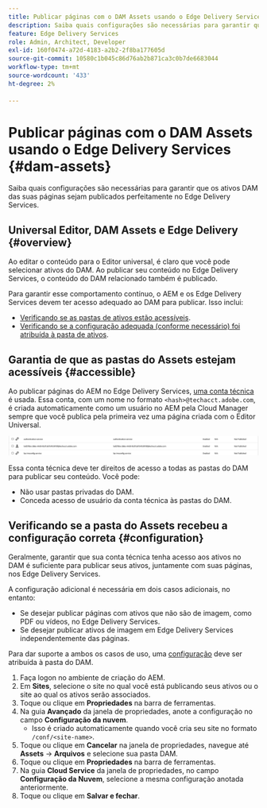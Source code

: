 ```yaml
---
title: Publicar páginas com o DAM Assets usando o Edge Delivery Services
description: Saiba quais configurações são necessárias para garantir que os ativos DAM das suas páginas sejam publicados perfeitamente no Edge Delivery Services.
feature: Edge Delivery Services
role: Admin, Architect, Developer
exl-id: 160f0474-a72d-4183-a2b2-2f8ba177605d
source-git-commit: 10580c1b045c86d76ab2b871ca3c0b7de6683044
workflow-type: tm+mt
source-wordcount: '433'
ht-degree: 2%

---
```


# Publicar páginas com o DAM Assets usando o Edge Delivery Services {#dam-assets}

Saiba quais configurações são necessárias para garantir que os ativos DAM das suas páginas sejam publicados perfeitamente no Edge Delivery Services.

## Universal Editor, DAM Assets e Edge Delivery {#overview}

Ao editar o conteúdo para o Editor universal, é claro que você pode selecionar ativos do DAM. Ao publicar seu conteúdo no Edge Delivery Services, o conteúdo do DAM relacionado também é publicado.

Para garantir esse comportamento contínuo, o AEM e os Edge Delivery Services devem ter acesso adequado ao DAM para publicar. Isso inclui:

* [Verificando se as pastas de ativos estão acessíveis](#accessible).
* [Verificando se a configuração adequada (conforme necessário) foi atribuída à pasta de ativos](#configuration).

## Garantia de que as pastas do Assets estejam acessíveis {#accessible}

Ao publicar páginas do AEM no Edge Delivery Services, [uma conta técnica](/help/implementing/developing/introduction/generating-access-tokens-for-server-side-apis.md) é usada. Essa conta, com um nome no formato `<hash>@techacct.adobe.com`, é criada automaticamente como um usuário no AEM pela Cloud Manager sempre que você publica pela primeira vez uma página criada com o Editor Universal.

![Conta técnica](/help/edge/wysiwyg-authoring/assets/dam-assets/technical-account.png)

Essa conta técnica deve ter direitos de acesso a todas as pastas do DAM para publicar seu conteúdo. Você pode:

* Não usar pastas privadas do DAM.
* Conceda acesso de usuário da conta técnica às pastas do DAM.

## Verificando se a pasta do Assets recebeu a configuração correta {#configuration}

Geralmente, garantir que sua conta técnica tenha acesso aos ativos no DAM é suficiente para publicar seus ativos, juntamente com suas páginas, nos Edge Delivery Services.

A configuração adicional é necessária em dois casos adicionais, no entanto:

* Se desejar publicar páginas com ativos que não são de imagem, como PDF ou vídeos, no Edge Delivery Services.
* Se desejar publicar ativos de imagem em Edge Delivery Services independentemente das páginas.

Para dar suporte a ambos os casos de uso, uma [configuração](/help/implementing/developing/introduction/configurations.md) deve ser atribuída à pasta do DAM.

1. Faça logon no ambiente de criação do AEM.
1. Em **Sites**, selecione o site no qual você está publicando seus ativos ou o site ao qual os ativos serão associados.
1. Toque ou clique em **Propriedades** na barra de ferramentas.
1. Na guia **Avançado** da janela de propriedades, anote a configuração no campo **Configuração da nuvem**.
   * Isso é criado automaticamente quando você cria seu site no formato `/conf/<site-name>`.
1. Toque ou clique em **Cancelar** na janela de propriedades, navegue até **Assets** -> **Arquivos** e selecione sua pasta DAM.
1. Toque ou clique em **Propriedades** na barra de ferramentas.
1. Na guia **Cloud Service** da janela de propriedades, no campo **Configuração da Nuvem**, selecione a mesma configuração anotada anteriormente.
1. Toque ou clique em **Salvar e fechar**.
